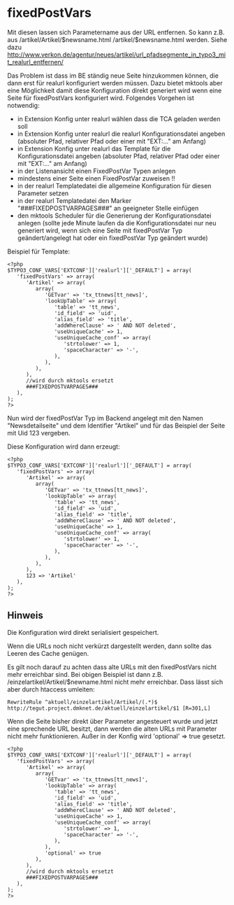 fixedPostVars
=============

Mit diesen lassen sich Parametername aus der URL entfernen. So kann z.B. aus /artikel/Artikel/\$newsname.html /artikel/\$newsname.html werden. Siehe dazu <http://www.verkon.de/agentur/neues/artikel/url_pfadsegmente_in_typo3_mit_realurl_entfernen/>

Das Problem ist dass im BE ständig neue Seite hinzukommen können, die dann erst für realurl konfiguriert werden müssen. Dazu bietet mktools aber eine Möglichkeit damit diese Konfiguration direkt generiert wird wenn eine Seite für fixedPostVars konfiguriert wird. Folgendes Vorgehen ist notwendig:

-   in Extension Konfig unter realurl wählen dass die TCA geladen werden soll
-   in Extension Konfig unter realurl die realurl Konfigurationsdatei angeben (absoluter Pfad, relativer Pfad oder einer mit "EXT:..." am Anfang)
-   in Extension Konfig unter realurl das Template für die Konfigurationsdatei angeben (absoluter Pfad, relativer Pfad oder einer mit "EXT:..." am Anfang)
-   in der Listenansicht einen FixedPostVar Typen anlegen
-   mindestens einer Seite einen FixedPostVar zuweisen !!
-   in der realurl Templatedatei die allgemeine Konfiguration für diesen Parameter setzen
-   in der realurl Templatedatei den Marker "\#\#\#FIXEDPOSTVARPAGES\#\#\#" an geeigneter Stelle einfügen
-   den mktools Scheduler für die Generierung der Konfigurationsdatei anlegen (sollte jede Minute laufen da die Konfigurationsdatei nur neu generiert wird, wenn sich eine Seite mit fixedPostVar Typ geändert/angelegt hat oder ein fixedPostVar Typ geändert wurde)

Beispiel für Template:

~~~~ {.sourceCode .php}
<?php
$TYPO3_CONF_VARS['EXTCONF']['realurl']['_DEFAULT'] = array(
   'fixedPostVars' => array(
      'Artikel' => array(
         array(
            'GETvar' => 'tx_ttnews[tt_news]',
            'lookUpTable' => array(
               'table' => 'tt_news',
               'id_field' => 'uid',
               'alias_field' => 'title',
               'addWhereClause' => ' AND NOT deleted',
               'useUniqueCache' => 1,
               'useUniqueCache_conf' => array(
                  'strtolower' => 1,
                  'spaceCharacter' => '-',
               ),
            ),
         ),
      ),
      //wird durch mktools ersetzt
      ###FIXEDPOSTVARPAGES###
   ),
);
?>
~~~~

Nun wird der fixedPostVar Typ im Backend angelegt mit den Namen "Newsdetailseite" und dem Identifier "Artikel" und für das Beispiel der Seite mit Uid 123 vergeben.

Diese Konfiguration wird dann erzeugt:

~~~~ {.sourceCode .php}
<?php
$TYPO3_CONF_VARS['EXTCONF']['realurl']['_DEFAULT'] = array(
   'fixedPostVars' => array(
      'Artikel' => array(
         array(
            'GETvar' => 'tx_ttnews[tt_news]',
            'lookUpTable' => array(
               'table' => 'tt_news',
               'id_field' => 'uid',
               'alias_field' => 'title',
               'addWhereClause' => ' AND NOT deleted',
               'useUniqueCache' => 1,
               'useUniqueCache_conf' => array(
                  'strtolower' => 1,
                  'spaceCharacter' => '-',
               ),
            ),
         ),
      ),
      123 => 'Artikel'
   ),
);
?>
~~~~

Hinweis
-------

Die Konfiguration wird direkt serialisiert gespeichert.

Wenn die URLs noch nicht verkürzt dargestellt werden, dann sollte das Leeren des Cache genügen.

Es gilt noch darauf zu achten dass alte URLs mit den fixedPostVars nicht mehr erreichbar sind. Bei obigen Beispiel ist dann z.B. /einzelartikel/Artikel/\$newname.html nicht mehr erreichbar. Dass lässt sich aber durch htaccess umleiten:

~~~~ {.sourceCode .html}
RewriteRule ^aktuell/einzelartikel/Artikel/(.*)$ http://tegut.project.dmknet.de/aktuell/einzelartikel/$1 [R=301,L]
~~~~

Wenn die Seite bisher direkt über Parameter angesteuert wurde und jetzt eine sprechende URL besitzt, dann werden die alten URLs mit Parameter nicht mehr funktionieren. Außer in der Konfig wird 'optional' =\> true gesetzt.

~~~~ {.sourceCode .php}
<?php
$TYPO3_CONF_VARS['EXTCONF']['realurl']['_DEFAULT'] = array(
   'fixedPostVars' => array(
      'Artikel' => array(
         array(
            'GETvar' => 'tx_ttnews[tt_news]',
            'lookUpTable' => array(
               'table' => 'tt_news',
               'id_field' => 'uid',
               'alias_field' => 'title',
               'addWhereClause' => ' AND NOT deleted',
               'useUniqueCache' => 1,
               'useUniqueCache_conf' => array(
                  'strtolower' => 1,
                  'spaceCharacter' => '-',
               ),
            ),
            'optional' => true
         ),
      ),
      //wird durch mktools ersetzt
      ###FIXEDPOSTVARPAGES###
   ),
);
?>
~~~~

